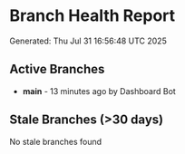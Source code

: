 # Branch Health Report
Generated: Thu Jul 31 16:56:48 UTC 2025

## Active Branches
- **main** - 13 minutes ago by Dashboard Bot

## Stale Branches (>30 days)
No stale branches found
